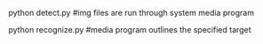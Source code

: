 python detect.py
#img files are run through system media program

python recognize.py
#media program outlines the specified target